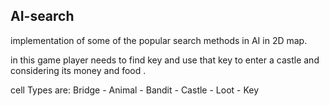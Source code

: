## AI-search
implementation of some of the popular search methods in AI in 2D map.

in this game player needs to find key and use that key to enter a castle and considering its money and food .

cell Types are: Bridge - Animal - Bandit - Castle - Loot - Key 

